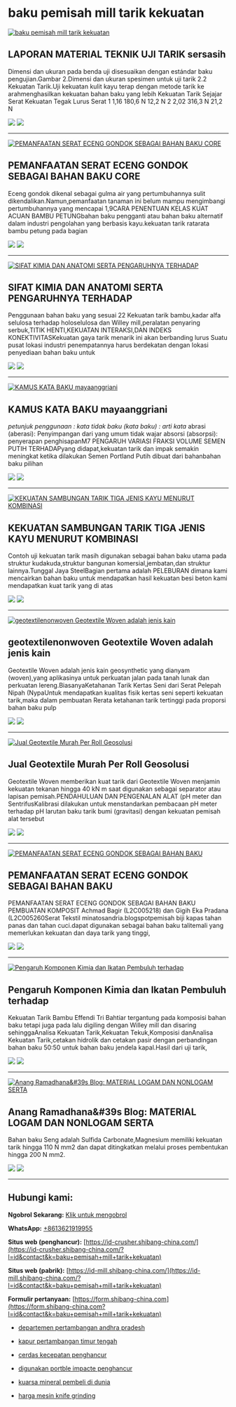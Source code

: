 # baku pemisah mill tarik kekuatan

<a href="https://swt.shibang-china.com/?l=id&img&k=baku+pemisah+mill+tarik+kekuatan" target="_blank">![baku pemisah mill tarik kekuatan](http://static.shibang-china.com/all-800x300/1320.jpg)</a>

## LAPORAN MATERIAL TEKNIK UJI TARIK sersasih
Dimensi dan ukuran pada benda uji disesuaikan dengan estándar baku pengujian.Gambar 2.Dimensi dan ukuran spesimen untuk uji tarik 2.2 Kekuatan Tarik.Uji kekuatan kulit kayu terap dengan metode tarik ke arahmenghasilkan kekuatan bahan baku yang lebih Kekuatan Tarik Sejajar Serat Kekuatan Tegak Lurus Serat 1 1,16 180,6 N 12,2 N 2 2,02 316,3 N 21,2 N


<a href="https://whatsapp.shibangsoft.com/WhatsApp.php" target="_blank" title="WhatsApp">![](http://static.shibang-china.com/icon/whatsapp.png)</a> <a href="https://swt.shibang-china.com/?l=id&icon&k=baku+pemisah+mill+tarik+kekuatan" target="_blank">![](http://static.shibang-china.com/icon/chat-id.png)</a>

---

<a href="https://swt.shibang-china.com/?l=id&img&k=baku+pemisah+mill+tarik+kekuatan" target="_blank">![PEMANFAATAN SERAT ECENG GONDOK SEBAGAI BAHAN BAKU CORE](http://static.shibang-china.com/all-800x300/1067.jpg)</a>

## PEMANFAATAN SERAT ECENG GONDOK SEBAGAI BAHAN BAKU CORE
Eceng gondok dikenal sebagai gulma air yang pertumbuhannya sulit dikendalikan.Namun,pemanfaatan tanaman ini belum mampu mengimbangi pertumbuhannya yang mencapai 1,9CARA PENENTUAN KELAS KUAT ACUAN BAMBU PETUNGbahan baku pengganti atau bahan baku alternatif dalam industri pengolahan yang berbasis kayu.kekuatan tarik ratarata bambu petung pada bagian


<a href="https://whatsapp.shibangsoft.com/WhatsApp.php" target="_blank" title="WhatsApp">![](http://static.shibang-china.com/icon/whatsapp.png)</a> <a href="https://swt.shibang-china.com/?l=id&icon&k=baku+pemisah+mill+tarik+kekuatan" target="_blank">![](http://static.shibang-china.com/icon/chat-id.png)</a>

---

<a href="https://swt.shibang-china.com/?l=id&img&k=baku+pemisah+mill+tarik+kekuatan" target="_blank">![SIFAT KIMIA DAN ANATOMI SERTA PENGARUHNYA TERHADAP](http://static.shibang-china.com/all-800x300/1125.jpg)</a>

## SIFAT KIMIA DAN ANATOMI SERTA PENGARUHNYA TERHADAP
Penggunaan bahan baku yang sesuai 22 Kekuatan tarik bambu,kadar alfa selulosa terhadap holoselulosa dan Willey mill,peralatan penyaring serbuk,TITIK HENTI,KEKUATAN INTERAKSI,DAN INDEKS KONEKTIVITASKekuatan gaya tarik menarik ini akan berbanding lurus Suatu pusat lokasi industri penempatannya harus berdekatan dengan lokasi penyediaan bahan baku untuk


<a href="https://whatsapp.shibangsoft.com/WhatsApp.php" target="_blank" title="WhatsApp">![](http://static.shibang-china.com/icon/whatsapp.png)</a> <a href="https://swt.shibang-china.com/?l=id&icon&k=baku+pemisah+mill+tarik+kekuatan" target="_blank">![](http://static.shibang-china.com/icon/chat-id.png)</a>

---

<a href="https://swt.shibang-china.com/?l=id&img&k=baku+pemisah+mill+tarik+kekuatan" target="_blank">![KAMUS KATA BAKU mayaanggriani](http://static.shibang-china.com/all-800x300/1447.jpg)</a>

## KAMUS KATA BAKU mayaanggriani
*petunjuk penggunaan : kata tidak baku (kata baku) : arti kata* abrasi (aberasi): Penyimpangan dari yang umum tidak wajar absorsi (absorpsi): penyerapan penghisapanM7 PENGARUH VARIASI FRAKSI VOLUME SEMEN PUTIH TERHADAPyang didapat,kekuatan tarik dan impak semakin meningkat ketika dilakukan Semen Portland Putih dibuat dari bahanbahan baku pilihan


<a href="https://whatsapp.shibangsoft.com/WhatsApp.php" target="_blank" title="WhatsApp">![](http://static.shibang-china.com/icon/whatsapp.png)</a> <a href="https://swt.shibang-china.com/?l=id&icon&k=baku+pemisah+mill+tarik+kekuatan" target="_blank">![](http://static.shibang-china.com/icon/chat-id.png)</a>

---

<a href="https://swt.shibang-china.com/?l=id&img&k=baku+pemisah+mill+tarik+kekuatan" target="_blank">![KEKUATAN SAMBUNGAN TARIK TIGA JENIS KAYU MENURUT KOMBINASI](http://static.shibang-china.com/all-800x300/1080.jpg)</a>

## KEKUATAN SAMBUNGAN TARIK TIGA JENIS KAYU MENURUT KOMBINASI
Contoh uji kekuatan tarik masih digunakan sebagai bahan baku utama pada struktur kudakuda,struktur bangunan komersial,jembatan,dan struktur lainnya.Tunggal Jaya SteelBagian pertama adalah PELEBURAN dimana kami mencairkan bahan baku untuk mendapatkan hasil kekuatan besi beton kami mendapatkan kuat tarik yang di atas


<a href="https://whatsapp.shibangsoft.com/WhatsApp.php" target="_blank" title="WhatsApp">![](http://static.shibang-china.com/icon/whatsapp.png)</a> <a href="https://swt.shibang-china.com/?l=id&icon&k=baku+pemisah+mill+tarik+kekuatan" target="_blank">![](http://static.shibang-china.com/icon/chat-id.png)</a>

---

<a href="https://swt.shibang-china.com/?l=id&img&k=baku+pemisah+mill+tarik+kekuatan" target="_blank">![geotextilenonwoven Geotextile Woven adalah jenis kain](http://static.shibang-china.com/all-800x300/1470.jpg)</a>

## geotextilenonwoven Geotextile Woven adalah jenis kain
Geotextile Woven adalah jenis kain geosynthetic yang dianyam (woven),yang aplikasinya untuk perkuatan jalan pada tanah lunak dan perkuatan lereng.BiasanyaKetahanan Tarik Kertas Seni dari Serat Pelepah Nipah (NypaUntuk mendapatkan kualitas fisik kertas seni seperti kekuatan tarik,maka dalam pembuatan Rerata ketahanan tarik tertinggi pada proporsi bahan baku pulp


<a href="https://whatsapp.shibangsoft.com/WhatsApp.php" target="_blank" title="WhatsApp">![](http://static.shibang-china.com/icon/whatsapp.png)</a> <a href="https://swt.shibang-china.com/?l=id&icon&k=baku+pemisah+mill+tarik+kekuatan" target="_blank">![](http://static.shibang-china.com/icon/chat-id.png)</a>

---

<a href="https://swt.shibang-china.com/?l=id&img&k=baku+pemisah+mill+tarik+kekuatan" target="_blank">![Jual Geotextile Murah Per Roll Geosolusi](http://static.shibang-china.com/all-800x300/1069.jpg)</a>

## Jual Geotextile Murah Per Roll Geosolusi
Geotextile Woven memberikan kuat tarik dari Geotextile Woven menjamin kekuatan tekanan hingga 40 kN m saat digunakan sebagai separator atau lapisan pemisah.PENDAHULUAN DAN PENGENALAN ALAT (pH meter dan SentrifusKalibrasi dilakukan untuk menstandarkan pembacaan pH meter terhadap pH larutan baku tarik bumi (gravitasi) dengan kekuatan pemisah alat tersebut


<a href="https://whatsapp.shibangsoft.com/WhatsApp.php" target="_blank" title="WhatsApp">![](http://static.shibang-china.com/icon/whatsapp.png)</a> <a href="https://swt.shibang-china.com/?l=id&icon&k=baku+pemisah+mill+tarik+kekuatan" target="_blank">![](http://static.shibang-china.com/icon/chat-id.png)</a>

---

<a href="https://swt.shibang-china.com/?l=id&img&k=baku+pemisah+mill+tarik+kekuatan" target="_blank">![PEMANFAATAN SERAT ECENG GONDOK SEBAGAI BAHAN BAKU](http://static.shibang-china.com/all-800x300/946.jpg)</a>

## PEMANFAATAN SERAT ECENG GONDOK SEBAGAI BAHAN BAKU
PEMANFAATAN SERAT ECENG GONDOK SEBAGAI BAHAN BAKU PEMBUATAN KOMPOSIT Achmad Bagir (L2C005218) dan Gigih Eka Pradana (L2C005260Serat Tekstil minatosandria.blogspotpemisah biji kapas tahan panas dan tahan cuci.dapat digunakan sebagai bahan baku talitemali yang memerlukan kekuatan dan daya tarik yang tinggi,


<a href="https://whatsapp.shibangsoft.com/WhatsApp.php" target="_blank" title="WhatsApp">![](http://static.shibang-china.com/icon/whatsapp.png)</a> <a href="https://swt.shibang-china.com/?l=id&icon&k=baku+pemisah+mill+tarik+kekuatan" target="_blank">![](http://static.shibang-china.com/icon/chat-id.png)</a>

---

<a href="https://swt.shibang-china.com/?l=id&img&k=baku+pemisah+mill+tarik+kekuatan" target="_blank">![Pengaruh Komponen Kimia dan Ikatan Pembuluh terhadap](http://static.shibang-china.com/all-800x300/748.jpg)</a>

## Pengaruh Komponen Kimia dan Ikatan Pembuluh terhadap
Kekuatan Tarik Bambu Effendi Tri Bahtiar tergantung pada komposisi bahan baku tetapi juga pada lalu digiling dengan Willey mill dan disaring sehinggaAnalisa Kekuatan Tarik,Kekuatan Tekuk,Komposisi danAnalisa Kekuatan Tarik,cetakan hidrolik dan cetakan pasir dengan perbandingan bahan baku 50:50 untuk bahan baku jendela kapal.Hasil dari uji tarik,


<a href="https://whatsapp.shibangsoft.com/WhatsApp.php" target="_blank" title="WhatsApp">![](http://static.shibang-china.com/icon/whatsapp.png)</a> <a href="https://swt.shibang-china.com/?l=id&icon&k=baku+pemisah+mill+tarik+kekuatan" target="_blank">![](http://static.shibang-china.com/icon/chat-id.png)</a>

---

<a href="https://swt.shibang-china.com/?l=id&img&k=baku+pemisah+mill+tarik+kekuatan" target="_blank">![Anang Ramadhana&#39s Blog: MATERIAL LOGAM DAN NONLOGAM SERTA](http://static.shibang-china.com/all-800x300/678.jpg)</a>

## Anang Ramadhana&#39s Blog: MATERIAL LOGAM DAN NONLOGAM SERTA
Bahan baku Seng adalah Sulfida Carbonate,Magnesium memiliki kekuatan tarik hingga 110 N mm2 dan dapat ditingkatkan melalui proses pembentukan hingga 200 N mm2.

<a href="https://whatsapp.shibangsoft.com/WhatsApp.php" target="_blank" title="WhatsApp">![](http://static.shibang-china.com/icon/whatsapp.png)</a> <a href="https://swt.shibang-china.com/?l=id&icon&k=baku+pemisah+mill+tarik+kekuatan" target="_blank">![](http://static.shibang-china.com/icon/chat-id.png)</a>

---
## Hubungi kami:

**Ngobrol Sekarang:** [Klik untuk mengobrol](https://swt.shibang-china.com?l=id&contact&k=baku+pemisah+mill+tarik+kekuatan)

**WhatsApp:**  [+8613621919955](https://whatsapp.shibangsoft.com/WhatsApp.php)

**Situs web (penghancur):** [https://id-crusher.shibang-china.com/](https://id-crusher.shibang-china.com/?l=id&contact&k=baku+pemisah+mill+tarik+kekuatan)

**Situs web (pabrik):** [https://id-mill.shibang-china.com/](https://id-mill.shibang-china.com/?l=id&contact&k=baku+pemisah+mill+tarik+kekuatan)

**Formulir pertanyaan:** [https://form.shibang-china.com](https://form.shibang-china.com?l=id&contact&k=baku+pemisah+mill+tarik+kekuatan)

* [departemen pertambangan andhra pradesh](../31/departemen%20pertambangan%20andhra%20pradesh.md)

* [kapur pertambangan timur tengah](../35/kapur%20pertambangan%20timur%20tengah.md)

* [cerdas kecepatan penghancur](../32/cerdas%20kecepatan%20penghancur.md)

* [digunakan portble impacte penghancur](../38/digunakan%20portble%20impacte%20penghancur.md)

* [kuarsa mineral pembeli di dunia](../32/kuarsa%20mineral%20pembeli%20di%20dunia.md)

* [harga mesin knife grinding](../39/harga%20mesin%20knife%20grinding.md)